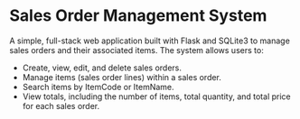 # Sales Order Management System
A simple, full-stack web application built with Flask and SQLite3 to manage sales orders and their associated items.
The system allows users to:
* Create, view, edit, and delete sales orders.
* Manage items (sales order lines) within a sales order.
* Search items by ItemCode or ItemName.
* View totals, including the number of items, total quantity, and total price for each sales order.
